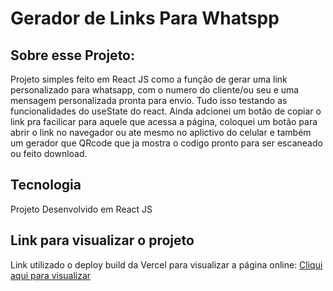 # Gerador de Links Para Whatspp
## Sobre esse Projeto:
Projeto simples feito em React JS como a função de gerar uma link personalizado para whatsapp, com o numero do cliente/ou seu e uma mensagem personalizada pronta para envio. Tudo isso testando as funcionalidades do useState do react.
Ainda adcionei um botão de copiar o link pra facilicar para aquele que acessa a página, coloquei um botão para abrir o link no navegador ou ate mesmo no aplictivo do celular e também um gerador que QRcode que ja mostra o codigo pronto para ser escaneado ou feito download.
## Tecnologia
Projeto Desenvolvido em React JS
## Link para visualizar o projeto
Link utilizado o deploy build da Vercel para visualizar a página online:
<a href="https://gerador-de-links-do-whats-app.vercel.app/" target="_blank">Cliqui aqui para visualizar</a>
